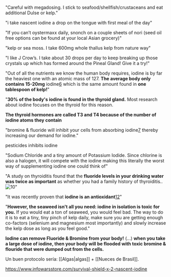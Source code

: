 "Careful with megadosing. I stick to seafood/shellfish/crustaceans and eat additional Dulse or kelp."

"i take nascent iodine a drop on the tongue with first meal of the day"

"If you can’t oystermaxx daily, snonch on a couple sheets of nori (seed oil free options can be found at your local Asian grocery)"

"kelp or sea moss. I take 600mg whole thallus kelp from nature way"

"I like J Crow’s. I take about 30 drops per day to keep breaking up those crystals up which has formed around the Pineal Gland! Give it a try!"

"Out of all the nutrients we know the human body requires, iodine is by far the heaviest one with an atomic mass of 127. **The average body only contains 15-20mg** iodine[6](https://wiki.chadnet.org/fluoride-bromine-and-iodine#6) which is the same amount found in **one tablespoon of kelp!**"

"**30% of the body's iodine is found in the thyroid gland.** Most research about iodine focuses on the thyroid for this reason.

**The thyroid hormones are called T3 and T4 because of the number of iodine atoms they contain**

"bromine & fluoride will inhibit your cells from absorbing iodine[7](https://wiki.chadnet.org/fluoride-bromine-and-iodine#7) thereby increasing our demand for iodine."

pesticides inhibits iodine

"Sodium Chloride and a tiny amount of Potassium Iodide. Since chlorine is also a halogen, it will compete with the iodine making this literally the worst way of supplementing iodine one could think of"

"A study on thyroiditis found that the **fluoride levels in your drinking water was twice as important** as whether you had a family history of thyroiditis..![10](https://wiki.chadnet.org/fluoride-bromine-and-iodine#10)"

"It was recently proven that **iodine is an antioxidant**[12](https://wiki.chadnet.org/fluoride-bromine-and-iodine#12)"

"**However, the seaweed isn't all you need: iodine in isolation is toxic for you.** If you would eat a ton of seaweed, you would feel bad. The way to do it is to eat a tiny, tiny pinch of kelp daily, make sure you are getting enough co-factors (selenium and magnesium most importantly) and slowly increase the kelp dose as long as you feel good."

**Iodine can remove Fluoride & Bromine from your body!** (...) **when you take a large dose of iodine, then your body will be flooded with toxic bromine & flouride that were dumped out from the cells.**

Un buen protocolo sería: [[Algas|algas]] + [[Nueces de Brasil]].


https://www.infowarsstore.com/survival-shield-x-2-nascent-iodine

